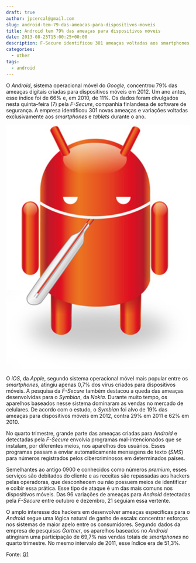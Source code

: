 ```yaml
---
draft: true
author: jpcercal@gmail.com
slug: android-tem-79-das-ameacas-para-dispositivos-moveis
title: Android tem 79% das ameaças para dispositivos móveis
date: 2013-08-25T15:00:25+00:00
description: F-Secure identificou 301 ameaças voltadas aos smartphones e tablets. Em 2011, o Android atingiu 66% e neste ano 79% dos vírus criados para aparelhos móveis.
categories:
  - other
tags: 
  - android
---
```


O _Android_, sistema operacional móvel do _Google_, concentrou 79% das ameaças digitais criadas para dispositivos móveis em 2012. Um ano antes, esse índice foi de 66% e, em 2010, de 11%. Os dados foram divulgados nesta quinta-feira (7) pela _F-Secure_, companhia finlandesa de software de segurança. A empresa identificou 301 novas ameaças e variações voltadas exclusivamente aos _smartphones_ e _tablets_ durante o ano.

![Android tem 79% das ameaças para dispositivos móveis](index.jpg "Android tem 79% das ameaças para dispositivos móveis")

O _iOS_, da _Apple_, segundo sistema operacional móvel mais popular entre os _smartphones_, atingiu apenas 0,7% dos vírus criados para dispositivos móveis. A pesquisa da _F-Secure_ também destacou a queda das ameaças desenvolvidas para o _Symbian_, da _Nokia_. Durante muito tempo, os aparelhos baseados nesse sistema dominaram as vendas no mercado de celulares. De acordo com o estudo, o _Symbian_ foi alvo de 19% das ameaças para dispositivos móveis em 2012, contra 29% em 2011 e 62% em 2010.

No quarto trimestre, grande parte das ameaças criadas para _Android_ e detectadas pela _F-Secure_ envolvia programas mal-intencionados que se instalam, por diferentes meios, nos aparelhos dos usuários. Esses programas passam a enviar automaticamente mensagens de texto (_SMS_) para números registrados pelos cibercriminosos em determinados países.

Semelhantes ao antigo 0900 e conhecidos como números _premium_, esses serviços são debitados do cliente e as receitas são repassadas aos hackers pelas operadoras, que desconhecem ou não possuem meios de identificar e coibir essa prática. Esse tipo de ataque é um das mais comuns nos dispositivos móveis. Das 96 variações de ameaças para _Android_ detectadas pela _F-Secure_ entre outubro e dezembro, 21 seguiam essa vertente.

O amplo interesse dos hackers em desenvolver ameaças específicas para o _Android_ segue uma lógica natural de ganho de escala: concentrar esforços nos sistemas de maior apelo entre os consumidores. Segundo dados da empresa de pesquisas _Gartner_, os aparelhos baseados no _Android_ atingiram uma participação de 69,7% nas vendas totais de _smartphones_ no quarto trimestre. No mesmo intervalo de 2011, esse índice era de 51,3%.

Fonte: [G1](http://g1.globo.com/tecnologia/noticia/2013/03/android-concentra-79-das-ameacas-para-dispositivos-moveis-diz-estudo.html "G1")
